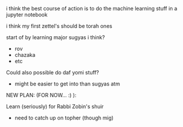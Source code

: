 i think the best course of action is to do the machine learning stuff in a jupyter notebook 

i think my first zettel's should be torah ones 

start of by learning major sugyas i think? 
- rov
- chazaka 
- etc

Could also possible do daf yomi stuff?
- might be easier to get into than sugyas atm




NEW PLAN: (FOR NOW... :) ):

Learn (seriously) for Rabbi Zobin's shuir
- need to catch up on topher (though mig)